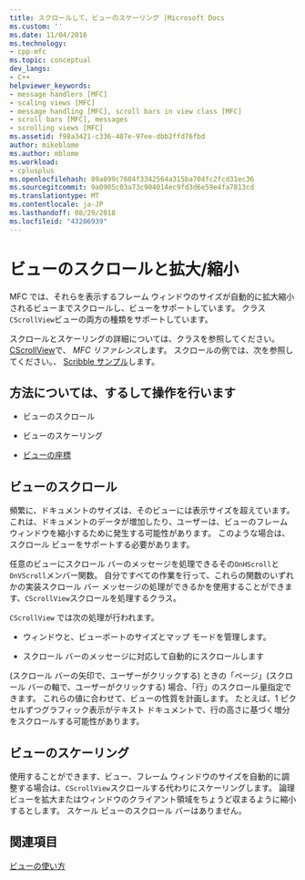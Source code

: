 ```yaml
---
title: スクロールして、ビューのスケーリング |Microsoft Docs
ms.custom: ''
ms.date: 11/04/2016
ms.technology:
- cpp-mfc
ms.topic: conceptual
dev_langs:
- C++
helpviewer_keywords:
- message handlers [MFC]
- scaling views [MFC]
- message handling [MFC], scroll bars in view class [MFC]
- scroll bars [MFC], messages
- scrolling views [MFC]
ms.assetid: f98a3421-c336-407e-97ee-dbb2ffd76fbd
author: mikeblome
ms.author: mblome
ms.workload:
- cplusplus
ms.openlocfilehash: 89a899c7604f3342564a315ba704fc2fcd31ec36
ms.sourcegitcommit: 9a0905c03a73c904014ec9fd3d6e59e4fa7813cd
ms.translationtype: MT
ms.contentlocale: ja-JP
ms.lasthandoff: 08/29/2018
ms.locfileid: "43206939"
---
```

# <a name="scrolling-and-scaling-views"></a>ビューのスクロールと拡大/縮小
MFC では、それらを表示するフレーム ウィンドウのサイズが自動的に拡大縮小されるビューまでスクロールし、ビューをサポートしています。 クラス`CScrollView`ビューの両方の種類をサポートしています。  
  
 スクロールとスケーリングの詳細については、クラスを参照してください。 [CScrollView](../mfc/reference/cscrollview-class.md)で、 *MFC リファレンス*します。 スクロールの例では、次を参照してください。、 [Scribble サンプル](../visual-cpp-samples.md)します。  
  
## <a name="what-do-you-want-to-know-more-about"></a>方法については、するして操作を行います  
  
-   ビューのスクロール  
  
-   ビューのスケーリング  
  
-   [ビューの座標](/windows/desktop/gdi/window-coordinate-system)  
  
##  <a name="_core_scrolling_a_view"></a> ビューのスクロール  
 頻繁に、ドキュメントのサイズは、そのビューには表示サイズを超えています。 これは、ドキュメントのデータが増加したり、ユーザーは、ビューのフレーム ウィンドウを縮小するために発生する可能性があります。 このような場合は、スクロール ビューをサポートする必要があります。  
  
 任意のビューにスクロール バーのメッセージを処理できるその`OnHScroll`と`OnVScroll`メンバー関数。 自分ですべての作業を行って、これらの関数のいずれかの実装スクロール バー メッセージの処理ができるかを使用することができます、`CScrollView`スクロールを処理するクラス。  
  
 `CScrollView` では次の処理が行われます。  
  
-   ウィンドウと、ビューポートのサイズとマップ モードを管理します。  
  
-   スクロール バーのメッセージに対応して自動的にスクロールします  
  
 (スクロール バーの矢印で、ユーザーがクリックする) ときの「ページ」(スクロール バーの軸で、ユーザーがクリックする) 場合、「行」のスクロール量指定できます。 これらの値に合わせて、ビューの性質を計画します。 たとえば、1 ピクセルずつグラフィック表示がテキスト ドキュメントで、行の高さに基づく増分をスクロールする可能性があります。  
  
##  <a name="_core_scaling_a_view"></a> ビューのスケーリング  
 使用することができます、ビュー、フレーム ウィンドウのサイズを自動的に調整する場合は、`CScrollView`スクロールする代わりにスケーリングします。 論理ビューを拡大またはウィンドウのクライアント領域をちょうど収まるように縮小するとします。 スケール ビューのスクロール バーはありません。  
  
## <a name="see-also"></a>関連項目  
 [ビューの使い方](../mfc/using-views.md)


